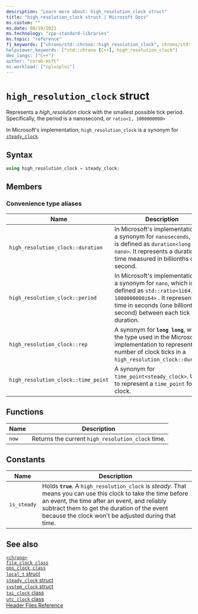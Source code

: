 ```yaml
---
description: "Learn more about: high_resolution_clock struct"
title: "high_resolution_clock struct | Microsoft Docs"
ms.custom: ""
ms.date: 08/19/2021
ms.technology: "cpp-standard-libraries"
ms.topic: "reference"
f1_keywords: ["chrono/std::chrono::high_resolution_clock", chrono/std::chrono::high_resolution_clock::now", "chrono/std::chrono::high_resolution_clock::is_steady constant"]
helpviewer_keywords: ["std::chrono [C++], high_resolution_clock"]
dev_langs: ["C++"]
author: "corob-msft"
ms.workload: ["cplusplus"]
---
```

# `high_resolution_clock` struct

Represents a *high_resolution* clock with the smallest possible tick period. Specifically, the period is a nanosecond, or `ratio<1, 1000000000>`

In Microsoft's implementation, `high_resolution_clock` is a synonym for [`steady_clock`](steady-clock-struct.md).

## Syntax

```cpp
using high_resolution_clock = steady_clock;
```

## Members

### Convenience type aliases

|Name|Description|
|----------|-----------------|
|`high_resolution_clock::duration`|In Microsoft's implementation, it's a synonym for `nanoseconds`, which is defined as `duration<long long, nano>`. It represents a duration of time measured in billionths of a second.|
|`high_resolution_clock::period`|In Microsoft's implementation, it's a synonym for `nano`, which is defined as `std::ratio<1i64, 1000000000i64>` . It represents the time in seconds (one billionth of a second) between each tick in the duration.|
|`high_resolution_clock::rep`|A synonym for **`long long`**, which is the type used in the Microsoft implementation to represent the number of clock ticks in a `high_resolution_clock::duration`.|
|`high_resolution_clock::time_point`|A synonym for `time_point<steady_clock>`. Used to represent a `time_point` for this clock.|

## Functions

|Name|Description|
|-|-|
|`now`|Returns the current `high_resolution_clock` time.|

## Constants

|Name|Description|
|----------|-----------------|
|`is_steady`|Holds **`true`**. A `high_resolution_clock` is *steady*. That means you can use this clock to take the time before an event, the time after an event, and reliably subtract them to get the duration of the event because the clock won't be adjusted during that time. |

## See also

[`<chrono>`](chrono.md)\
[`file_clock class`](file-clock-class.md)\
[`gps_clock class`](gps-clock-class.md)\
[`local_t` struct](local_t.md)\
[`steady_clock` struct](steady-clock-struct.md)\
[`system_clock` struct](system-clock-structure.md)\
[`tai_clock` class](tai-clock-class.md)\
[`utc_clock` class](utc-clock-class.md)\
[Header Files Reference](cpp-standard-library-header-files.md)